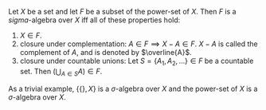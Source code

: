 Let $X$ be a set and let $F$ be a subset of the power-set of $X$.
Then $F$ is a $sigma$-algebra over $X$ iff all of these properties hold:

1.  $X \in F$.
2.  closure under complementation:
$A \in F \implies X-A \in F$.
$X-A$ is called the complement of $A$, and is denoted by $\overline{A}$.
3.  closure under countable unions:
Let $S = \{A_1, A_2, \ldots\} \in F$ be a countable set. Then
$\left(\bigcup_{A \in S} A\right) \in F$.

As a trivial example, $\{\{\}, X\}$ is a $\sigma$-algebra over $X$
and the power-set of $X$ is a $\sigma$-algebra over $X$.
